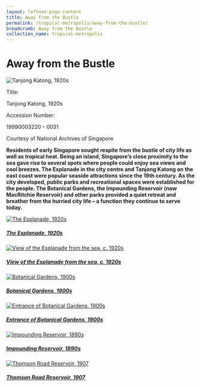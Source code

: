 ```yaml
---
layout: leftnav-page-content
title: Away from the Bustle
permalink: /tropical-metropolis/away-from-the-bustle/
breadcrumb: Away from the Bustle
collection_name: tropical-metropolis
---
```

# **Away from the Bustle**

![Tanjong Katong, 1920s](/images/Sub3-8-Tanjong-Katong-Singapore.jpg)
<div class="custom-caption">
<div><p>Title:</p><p>Tanjong Katong, 1920s</p></div>
<div><p>Accession Number:</p><p>19990003220 – 0031</p></div>
<div>Courtesy of National Archives of Singapore</div>
</div>

**Residents of early Singapore sought respite from the bustle of city life as well as tropical heat. Being an island, Singapore’s close proximity to the sea gave rise to several spots where people could enjoy sea views and cool breezes. The Esplanade in the city centre and Tanjong Katong on the east coast were popular seaside attractions since the 19th century. As the city developed, public parks and recreational spaces were established for the people. The Botanical Gardens, the Impounding Reservoir (now MacRitchie Reservoir) and other parks provided a quiet retreat and breather from the hurried city life – a function they continue to serve today.**

<p></p>
<p></p>

<div class="type-two box-hov-style">
	<div class="row is-multiline">
		<div class="col is-one-third-desktop is-one-third-tablet">
			<a href="/tropical-metropolis/away-from-the-bustle/the-esplanade-1920s" class="project-link">
				<img src="/images/thumbnail/Sub3-1-Esplanade-boxed.jpg" alt="The Esplanade, 1920s" class="project-image">
			<div class="project-card">
				<div class="project-title margin--bottom--xs">
					<h5><b>The Esplanade, 1920s</b></h5>
				</div>
			</div>
			</a>
		</div>
		<div class="col is-one-third-desktop is-one-third-tablet">
			<a href="/tropical-metropolis/away-from-the-bustle/view-of-the-esplanade-from-the-sea-1920s/" class="project-link">
				<img src="/images/thumbnail/Sub3-2-The-Esplanade-boxed.jpg" alt="View of the Esplanade from the sea, c. 1920s" class="project-image">
			<div class="project-card">
				<div class="project-title margin--bottom--xs">
					<h5><b>View of the Esplanade from the sea, c. 1920s</b></h5>
				</div>
			</div>
			</a>
		</div>
		<div class="col is-one-third-desktop is-one-third-tablet">
			<a href="/tropical-metropolis/away-from-the-bustle/botanical-gardens-1900s" class="project-link">
				<img src="/images/thumbnail/Sub3-3-boxed.jpg" alt="Botanical Gardens, 1900s" class="project-image">
			<div class="project-card">
				<div class="project-title margin--bottom--xs">
					<h5><b>Botanical Gardens, 1900s</b></h5>
				</div>
			</div>
			</a>
		</div>
	</div>
</div>


<div class="type-two box-hov-style">
	<div class="row is-multiline">
		<div class="col is-one-third-desktop is-one-third-tablet">
			<a href="/tropical-metropolis/away-from-the-bustle/entrance-of-botanical-gardens-1900s" class="project-link">
				<img src="/images/thumbnail/Sub3-4-Entrance-Botanical-Garden-boxed.jpg" alt="Entrance of Botanical Gardens, 1900s" class="project-image">
			<div class="project-card">
				<div class="project-title margin--bottom--xs">
					<h5><b>Entrance of Botanical Gardens, 1900s</b></h5>
				</div>
			</div>
			</a>
		</div>
		<div class="col is-one-third-desktop is-one-third-tablet">
			<a href="/tropical-metropolis/away-from-the-bustle/impounding-reservoir-1890s/" class="project-link">
				<img src="/images/thumbnail/Sub3-5-The-Water-Works-boxed.jpg" alt="Impounding Reservoir, 1890s" class="project-image">
			<div class="project-card">
				<div class="project-title margin--bottom--xs">
					<h5><b>Impounding Reservoir, 1890s</b></h5>
				</div>
			</div>
			</a>
		</div>
		<div class="col is-one-third-desktop is-one-third-tablet">
			<a href="/tropical-metropolis/away-from-the-bustle/thomson-road-reservoir-1907" class="project-link">
				<img src="/images/thumbnail/Sub3-6-boxed.jpg" alt="Thomson Road Reservoir, 1907" class="project-image">
			<div class="project-card">
				<div class="project-title margin--bottom--xs">
					<h5><b>Thomson Road Reservoir, 1907</b></h5>
				</div>
			</div>
			</a>
		</div>
	</div>
</div>

